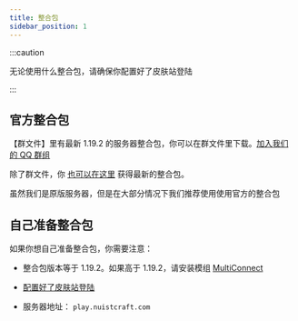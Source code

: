 ```yaml
---
title: 整合包
sidebar_position: 1
---
```


:::caution

无论使用什么整合包，请确保你配置好了皮肤站登陆

:::

## 官方整合包

【群文件】里有最新 1.19.2 的服务器整合包，你可以在群文件里下载。[加入我们的 QQ 群组](https://jq.qq.com/?_wv=1027&k=5EgjjUQV)

除了群文件，你 [也可以在这里](https://index.dustella.net/Games/Minecraft/Minecraft%201.19.2%20v1.7z) 获得最新的整合包。

虽然我们是原版服务器，但是在大部分情况下我们推荐使用使用官方的整合包

## 自己准备整合包

如果你想自己准备整合包，你需要注意：

- 整合包版本等于 1.19.2。如果高于 1.19.2，请安装模组 [MultiConnect](https://www.curseforge.com/minecraft/mc-mods/multiconnect)

- [配置好了皮肤站登陆](/docs/注册NUISTCraft皮肤站、登录#32-使用其他整合包)

- 服务器地址： `play.nuistcraft.com`

